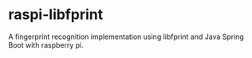 # raspi-libfprint
A fingerprint recognition implementation using libfprint and Java Spring Boot with raspberry pi.
#
#
